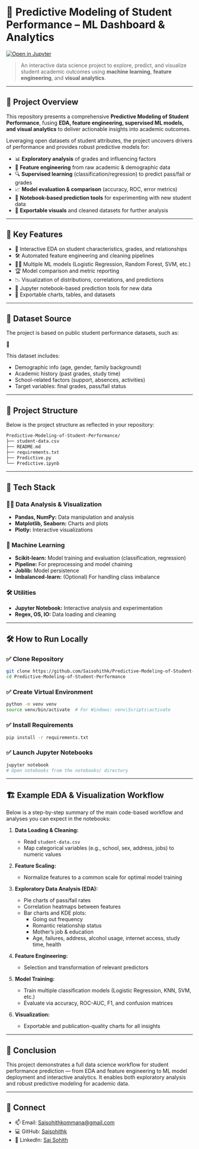 # 🎯 Predictive Modeling of Student Performance – ML Dashboard & Analytics

[![Open in Jupyter](https://img.shields.io/badge/Jupyter-Launch%20Notebook-orange?style=for-the-badge&logo=jupyter)](https://github.com/Saisohithk/Predictive-Modeling-of-Student-Performance/)

> An interactive data science project to explore, predict, and visualize student academic outcomes using **machine learning**, **feature engineering**, and **visual analytics**.

---

## 🚀 Project Overview

This repository presents a comprehensive **Predictive Modeling of Student Performance**, fusing **EDA, feature engineering, supervised ML models, and visual analytics** to deliver actionable insights into academic outcomes.

Leveraging open datasets of student attributes, the project uncovers drivers of performance and provides robust predictive models for:

- 📊 **Exploratory analysis** of grades and influencing factors  
- 🧠 **Feature engineering** from raw academic & demographic data  
- 🔍 **Supervised learning** (classification/regression) to predict pass/fail or grades  
- 📈 **Model evaluation & comparison** (accuracy, ROC, error metrics)  
- 🤖 **Notebook-based prediction tools** for experimenting with new student data  
- 📸 **Exportable visuals** and cleaned datasets for further analysis

---

## 🧠 Key Features

- 📖 Interactive EDA on student characteristics, grades, and relationships  
- 🛠️ Automated feature engineering and cleaning pipelines  
- 🧑‍🏫 Multiple ML models (Logistic Regression, Random Forest, SVM, etc.)  
- 🏆 Model comparison and metric reporting  
- 📉 Visualization of distributions, correlations, and predictions  
- 🧪 Jupyter notebook-based prediction tools for new data  
- 💾 Exportable charts, tables, and datasets

---

## 📂 Dataset Source

The project is based on public student performance datasets, such as:

🔗 

This dataset includes:

- Demographic info (age, gender, family background)
- Academic history (past grades, study time)
- School-related factors (support, absences, activities)
- Target variables: final grades, pass/fail status

---

## 📁 Project Structure

Below is the project structure as reflected in your repository:

```bash
Predictive-Modeling-of-Student-Performance/
├── student-data.csv
├── README.md
├── requirements.txt
├── Predictive.py
└── Predictive.ipynb
```

---

## 🔧 Tech Stack

### 🧑‍💻 Data Analysis & Visualization
- **Pandas, NumPy:** Data manipulation and analysis
- **Matplotlib, Seaborn:** Charts and plots
- **Plotly:** Interactive visualizations

### 🧠 Machine Learning
- **Scikit-learn:** Model training and evaluation (classification, regression)
- **Pipeline:** For preprocessing and model chaining
- **Joblib:** Model persistence
- **Imbalanced-learn:** (Optional) For handling class imbalance

### 🛠️ Utilities
- **Jupyter Notebook:** Interactive analysis and experimentation
- **Regex, OS, IO:** Data loading and cleaning

---

## 🛠️ How to Run Locally

### ✅ Clone Repository

```bash
git clone https://github.com/Saisohithk/Predictive-Modeling-of-Student-Performance.git
cd Predictive-Modeling-of-Student-Performance
```

### ✅ Create Virtual Environment

```bash
python -m venv venv
source venv/bin/activate  # For Windows: venv\Scripts\activate
```

### ✅ Install Requirements

```bash
pip install -r requirements.txt
```

### ✅ Launch Jupyter Notebooks

```bash
jupyter notebook
# Open notebooks from the notebooks/ directory
```

---

## 🏗️ Example EDA & Visualization Workflow

Below is a step-by-step summary of the main code-based workflow and analyses you can expect in the notebooks:

1. **Data Loading & Cleaning:**  
   - Read `student-data.csv`  
   - Map categorical variables (e.g., school, sex, address, jobs) to numeric values

2. **Feature Scaling:**  
   - Normalize features to a common scale for optimal model training

3. **Exploratory Data Analysis (EDA):**  
   - Pie charts of pass/fail rates  
   - Correlation heatmaps between features  
   - Bar charts and KDE plots:  
     - Going out frequency  
     - Romantic relationship status  
     - Mother’s job & education  
     - Age, failures, address, alcohol usage, internet access, study time, health

4. **Feature Engineering:**  
   - Selection and transformation of relevant predictors

5. **Model Training:**  
   - Train multiple classification models (Logistic Regression, KNN, SVM, etc.)  
   - Evaluate via accuracy, ROC-AUC, F1, and confusion matrices

6. **Visualization:**  
   - Exportable and publication-quality charts for all insights

---

## 🧾 Conclusion

This project demonstrates a full data science workflow for student performance prediction — from EDA and feature engineering to ML model deployment and interactive analytics. It enables both exploratory analysis and robust predictive modeling for academic data.

---

## 🤝 Connect
- 📫 Email: Saisohithkommana@gmail.com
- 💻 GitHub: [Saisohithk](https://github.com/Saisohithk)
- 🔗 LinkedIn: [Sai Sohith](www.linkedin.com/in/sai-sohith-410s62s11)
